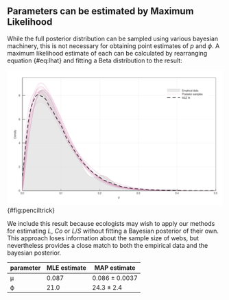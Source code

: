 ## Parameters can be estimated by Maximum Likelihood

While the full posterior distribution can be sampled using various bayesian
machinery, this is not necessary for obtaining point estimates of $p$
and $\phi$. A maximum likelihood estimate of each can be calculated by
rearranging equation {#eq:lhat} and fitting a Beta distribution to the result:

![Parameters can be estimated by Maximum Likelihood](figures/beta_fit.png){#fig:penciltrick}

We include this result because ecologists may wish to apply our methods for estimating $L$, $Co$ or $L/S$ without fitting a Bayesian posterior of their own. This approach loses information about the sample size of webs, but nevertheless provides a close match to both the empirical data and the bayesian posterior.

parameter  | MLE estimate  | MAP estimate
--|---|--
μ  | 0.087  | 0.086 ± 0.0037
ϕ  | 21.0  |  24.3 ± 2.4
